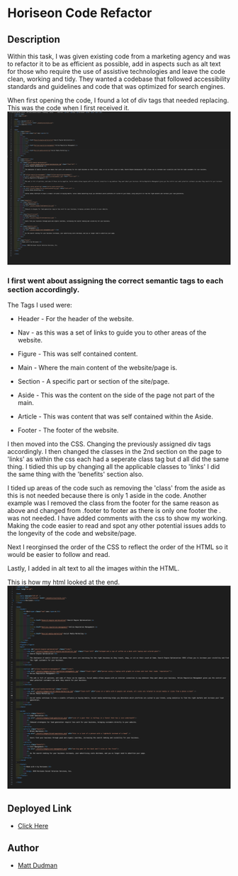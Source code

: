 # Horiseon Code Refactor

## Description

Within this task, I was given existing code from a marketing agency and was to refactor it to be as efficient as possible, add in aspects such as alt text for those who require the use of assistive technologies and leave the code clean, working and tidy. They wanted a codebase that followed accessibility standards and guidelines and code that was optimized for search engines. 

When first opening the code, I found a lot of div tags that needed replacing. This was the code when I first received it.
![Page of inital code I was given in VS code](<assets/images/MD Image 1.png>)


### I first went about assigning the correct semantic tags to each section accordingly. 

The Tags I used were: 

* Header - For the header of the website. 

* Nav - as this was a set of links to guide you to other areas of the website.

* Figure - This was self contained content. 

* Main - Where the main content of the website/page is. 

* Section - A specific part or section of the site/page. 

* Aside - This was the content on the side of the page not part of the main. 

* Article - This was content that was self contained within the Aside. 

* Footer - The footer of the website. 

I then moved into the CSS. Changing the previously assigned div tags accordingly. I then changed the classes in the 2nd section on the page to 'links' as within the css each had a seperate class tag but d all did the same thing. I tidied this up by changing all the applicable classes to 'links' I did the same thing with the 'benefits' section also.

I tided up areas of the code such as removing the 'class' from the aside as this is not needed because there is only 1 aside in the code. Another example was I removed the class from the footer for the same reason as above and changed from .footer to footer as there is only one footer the . was not needed. I have added comments with the css to show my working. Making the code easier to read and spot any other potential issues adds to the longevity of the code and website/page.

Next I reorginsed the order of the CSS to reflect the order of the HTML so it would be easier to follow and read.

Lastly, I added in alt text to all the images within the HTML. 

This is how my html looked at the end. 
![Edited and finished code from the project](<assets/images/MD Image 2.png>)


## Deployed Link
* [Click Here](https://atypicalbitter.github.io/horiseon-code-refactor/)

## Author
 * [Matt Dudman](https://github.com/atypicalbitter)
